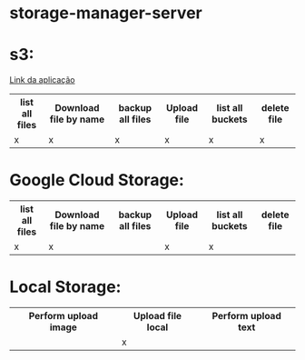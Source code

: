 # storage-manager-server

<h1>s3:</h1>
<a href="https://storage-manager-svc.herokuapp.com/swagger-ui/index.html"> Link da aplicação<a/>
<table>
	<tr>
		<th>list all files</th>
		<th>Download file by name</th>
		<th>backup all files</th>
        <th>Upload file</th>
        <th>list all buckets</th>
        <th>delete file</th>
	</tr>
	<tr>
	<td>x</td>
	<td>x</td>
    <td>x</td>
    <td>x</td>
    <td>x</td>
    <td>x</td>
	</tr>
</table>

<h1>Google Cloud Storage:</h1>
<table>
	<tr>
		<th>list all files</th>
		<th>Download file by name</th>
		<th>backup all files</th>
        <th>Upload file</th>
        <th>list all buckets</th>
        <th>delete file</th>
	</tr>
	<tr>
	<td>x</td>
	<td>x</td>
    <td></td>
    <td>x</td>
    <td>x</td>
    <td></td>
	</tr>
</table>

<h1>Local Storage:</h1>
<table>
	<tr>
		<th>Perform upload image</th>
        <th>Upload file local</th>
        <th>Perform upload text</th>
	</tr>
	<tr>
	<td></td>
	<td>x</td>
    <td></td>
	</tr>
</table>
